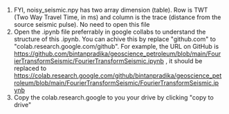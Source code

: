 1. FYI, noisy_seismic.npy has two array dimension (table). Row is TWT (Two Way Travel Time, in ms) and column is the trace (distance from the source seismic pulse). No need to open this file
2. Open the .ipynb file preferrably in google collabs to understand the structure of this .ipynb. You can achive this by replace "github.com" to "colab.research.google.com/github". For example, the URL on GitHub is https://github.com/bintanpradika/geoscience_petroleum/blob/main/FourierTransformSeismic/FourierTransformSeismic.ipynb , it should be replaced to https://colab.research.google.com/github/bintanpradika/geoscience_petroleum/blob/main/FourierTransformSeismic/FourierTransformSeismic.ipynb 
3. Copy the colab.research.google to you your drive by clicking "copy to drive"
